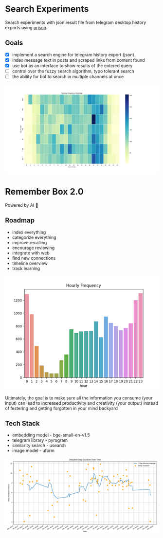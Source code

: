 # Search Experiments

Search experiments with json result file from telegram desktop history exports using [orjson](https://pypi.org/project/orjson/).

## Goals

- [x] implement a search engine for telegram history export (json)
- [x] index message text in posts and scraped links from content found
- [x] use bot as an interface to show results of the entered query
- [ ] control over the fuzzy search algorithm, typo tolerant search
- [ ] the ability for bot to search in multiple channels at once

![post frequency](/results/post_freq.png "post frequency")

# Remember Box 2.0

Powered by AI 🚀

## Roadmap
- index everything
- categorize everything
- improve recalling
- encourage reviewing
- integrate with web
- find new connections
- timeline overview
- track learning

![hourly frequency](/results/hourly_freq.png "hourly frequency")

Ultimately, the goal is to make sure all the information you consume (your input) can lead to increased productivity and creativity (your output) instead of festering and getting forgotten in your mind backyard

## Tech Stack
- embedding model - bge-small-en-v1.5
- telegram library - pyrogram
- similarity search - usearch
- image model - uform

![sleep duration](/results/7ma-sleep.png "sleep duration")
